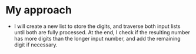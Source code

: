 # My approach

- I will create a new list to store the digits, and
traverse both input lists until both are fully processed.
At the end, I check if the resulting number has more digits than the longer input number, and add the remaining digit if necessary.
